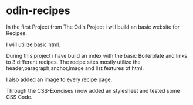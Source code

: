 # odin-recipes

In the first Project from The Odin Project i will build an basic website for Recipes.

I will utilize basic html.

During this project i have build an index with the basic Boilerplate and links to 3 different recipes.
The recipe sites mostly utilize the header,paragraph,anchor,image and list features of html. 

I also added an image to every recipe page.

Through the CSS-Exercises i now added an stylesheet and tested some CSS Code.